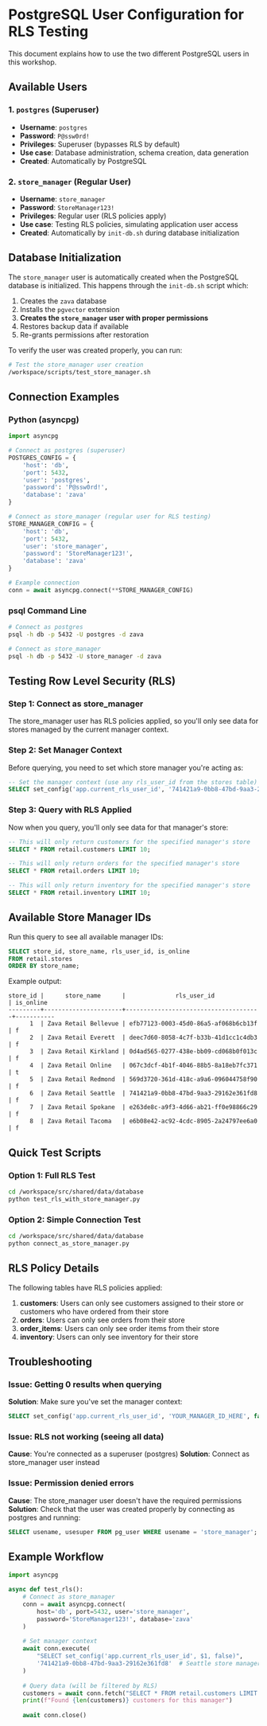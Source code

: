# PostgreSQL User Configuration for RLS Testing

This document explains how to use the two different PostgreSQL users in this workshop.

## Available Users

### 1. `postgres` (Superuser)

- **Username**: `postgres`
- **Password**: `P@ssw0rd!`
- **Privileges**: Superuser (bypasses RLS by default)
- **Use case**: Database administration, schema creation, data generation
- **Created**: Automatically by PostgreSQL

### 2. `store_manager` (Regular User)

- **Username**: `store_manager`
- **Password**: `StoreManager123!`
- **Privileges**: Regular user (RLS policies apply)
- **Use case**: Testing RLS policies, simulating application user access
- **Created**: Automatically by `init-db.sh` during database initialization

## Database Initialization

The `store_manager` user is automatically created when the PostgreSQL database is initialized. This happens through the `init-db.sh` script which:

1. Creates the `zava` database
2. Installs the `pgvector` extension
3. **Creates the `store_manager` user with proper permissions**
4. Restores backup data if available
5. Re-grants permissions after restoration

To verify the user was created properly, you can run:

```bash
# Test the store_manager user creation
/workspace/scripts/test_store_manager.sh
```

## Connection Examples

### Python (asyncpg)

```python
import asyncpg

# Connect as postgres (superuser)
POSTGRES_CONFIG = {
    'host': 'db',
    'port': 5432,
    'user': 'postgres',
    'password': 'P@ssw0rd!',
    'database': 'zava'
}

# Connect as store_manager (regular user for RLS testing)
STORE_MANAGER_CONFIG = {
    'host': 'db',
    'port': 5432,
    'user': 'store_manager',
    'password': 'StoreManager123!',
    'database': 'zava'
}

# Example connection
conn = await asyncpg.connect(**STORE_MANAGER_CONFIG)
```

### psql Command Line

```bash
# Connect as postgres
psql -h db -p 5432 -U postgres -d zava

# Connect as store_manager
psql -h db -p 5432 -U store_manager -d zava
```

## Testing Row Level Security (RLS)

### Step 1: Connect as store_manager
The store_manager user has RLS policies applied, so you'll only see data for stores managed by the current manager context.

### Step 2: Set Manager Context
Before querying, you need to set which store manager you're acting as:

```sql
-- Set the manager context (use any rls_user_id from the stores table)
SELECT set_config('app.current_rls_user_id', '741421a9-0bb8-47bd-9aa3-29162e361fd8', false);
```

### Step 3: Query with RLS Applied
Now when you query, you'll only see data for that manager's store:

```sql
-- This will only return customers for the specified manager's store
SELECT * FROM retail.customers LIMIT 10;

-- This will only return orders for the specified manager's store
SELECT * FROM retail.orders LIMIT 10;

-- This will only return inventory for the specified manager's store
SELECT * FROM retail.inventory LIMIT 10;
```

## Available Store Manager IDs

Run this query to see all available manager IDs:

```sql
SELECT store_id, store_name, rls_user_id, is_online
FROM retail.stores
ORDER BY store_name;
```

Example output:
```
store_id |      store_name      |              rls_user_id              | is_online
---------+----------------------+--------------------------------------+-----------
      1  | Zava Retail Bellevue | efb77123-0003-45d0-86a5-af068b6cb13f | f
      2  | Zava Retail Everett  | deec7d60-8058-4c7f-b33b-41d1cc1c4db3 | f
      3  | Zava Retail Kirkland | 0d4ad565-0277-438e-bb09-cd068b0f013c | f
      4  | Zava Retail Online   | 067c3dcf-4b1f-4046-88b5-8a18eb7fc371 | t
      5  | Zava Retail Redmond  | 569d3720-361d-418c-a9a6-096044758f90 | f
      6  | Zava Retail Seattle  | 741421a9-0bb8-47bd-9aa3-29162e361fd8 | f
      7  | Zava Retail Spokane  | e263de8c-a9f3-4d66-ab21-ff0e98866c29 | f
      8  | Zava Retail Tacoma   | e6b08e42-ac92-4cdc-8905-2a24797ee6a0 | f
```

## Quick Test Scripts

### Option 1: Full RLS Test
```bash
cd /workspace/src/shared/data/database
python test_rls_with_store_manager.py
```

### Option 2: Simple Connection Test
```bash
cd /workspace/src/shared/data/database
python connect_as_store_manager.py
```

## RLS Policy Details

The following tables have RLS policies applied:

1. **customers**: Users can only see customers assigned to their store or customers who have ordered from their store
2. **orders**: Users can only see orders from their store
3. **order_items**: Users can only see order items from their store
4. **inventory**: Users can only see inventory for their store

## Troubleshooting

### Issue: Getting 0 results when querying
**Solution**: Make sure you've set the manager context:
```sql
SELECT set_config('app.current_rls_user_id', 'YOUR_MANAGER_ID_HERE', false);
```

### Issue: RLS not working (seeing all data)
**Cause**: You're connected as a superuser (postgres)
**Solution**: Connect as store_manager user instead

### Issue: Permission denied errors
**Cause**: The store_manager user doesn't have the required permissions
**Solution**: Check that the user was created properly by connecting as postgres and running:
```sql
SELECT usename, usesuper FROM pg_user WHERE usename = 'store_manager';
```

## Example Workflow

```python
import asyncpg

async def test_rls():
    # Connect as store_manager
    conn = await asyncpg.connect(
        host='db', port=5432, user='store_manager', 
        password='StoreManager123!', database='zava'
    )
    
    # Set manager context
    await conn.execute(
        "SELECT set_config('app.current_rls_user_id', $1, false)", 
        '741421a9-0bb8-47bd-9aa3-29162e361fd8'  # Seattle store manager
    )
    
    # Query data (will be filtered by RLS)
    customers = await conn.fetch("SELECT * FROM retail.customers LIMIT 5")
    print(f"Found {len(customers)} customers for this manager")
    
    await conn.close()
```
